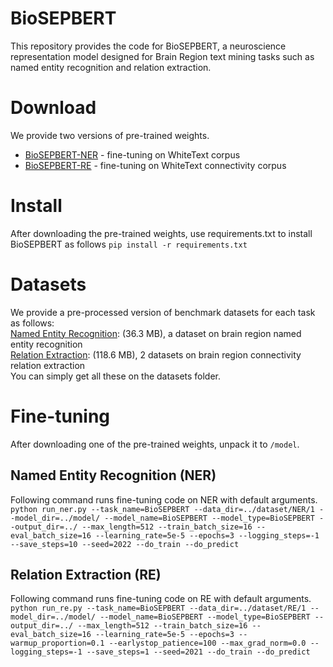 # BioSEPBERT
This repository provides the code for BioSEPBERT, a neuroscience representation model designed for Brain Region text mining tasks such as named entity recognition and relation extraction.
# Download
We provide two versions of pre-trained weights.
- [BioSEPBERT-NER](http://brainsmatics.org/) - fine-tuning on WhiteText corpus
- [BioSEPBERT-RE](http://brainsmatics.org/) - fine-tuning on WhiteText connectivity corpus
# Install
After downloading the pre-trained weights, use requirements.txt to install BioSEPBERT as follows
``pip install -r requirements.txt``
# Datasets
We provide a pre-processed version of benchmark datasets for each task as follows:  
[Named Entity Recognition](https://github.com/Brainsmatics/BioSEPBERT/tree/main/dataset/NER): (36.3 MB), a dataset on brain region named entity recognition  
[Relation Extraction](https://github.com/Brainsmatics/BioSEPBERT/tree/main/dataset/RE): (118.6 MB), 2 datasets on brain region connectivity relation extraction  
You can simply get all these on the datasets folder.
# Fine-tuning
After downloading one of the pre-trained weights, unpack it to `/model`.
## Named Entity Recognition (NER)
Following command runs fine-tuning code on NER with default arguments.  
``python run_ner.py --task_name=BioSEPBERT --data_dir=../dataset/NER/1 --model_dir=../model/ --model_name=BioSEPBERT --model_type=BioSEPBERT --output_dir=../ --max_length=512 --train_batch_size=16 --eval_batch_size=16 --learning_rate=5e-5 --epochs=3 --logging_steps=-1 --save_steps=10 --seed=2022 --do_train --do_predict``
## Relation Extraction (RE)
Following command runs fine-tuning code on RE with default arguments.  
``python run_re.py --task_name=BioSEPBERT --data_dir=../dataset/RE/1 --model_dir=../model/ --model_name=BioSEPBERT --model_type=BioSEPBERT --output_dir=../ --max_length=512 --train_batch_size=16 --eval_batch_size=16 --learning_rate=5e-5 --epochs=3 --warmup_proportion=0.1 --earlystop_patience=100 --max_grad_norm=0.0 --logging_steps=-1 --save_steps=1 --seed=2021 --do_train --do_predict``

